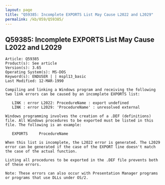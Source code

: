 ```yaml
---
layout: page
title: "Q59385: Incomplete EXPORTS List May Cause L2022 and L2029"
permalink: /kb/059/Q59385/
---
```


## Q59385: Incomplete EXPORTS List May Cause L2022 and L2029

	Article: Q59385
	Product(s): See article
	Version(s): 3.65
	Operating System(s): MS-DOS
	Keyword(s): ENDUSER | | mspl13_basic
	Last Modified: 12-MAR-1990
	
	Compiling and linking a Windows program and receiving the following
	two link errors can be caused by an incomplete EXPORTS list:
	
	   LINK : error L2022: ProcedureName : export undefined
	   LINK : error L2029: 'ProcedureName' : unresolved external
	
	Windows programming involves the creation of a .DEF (definitions)
	file. All Windows procedures to be exported must be listed in this
	file. The following is an example:
	
	   EXPORTS     ProcedureName
	
	When this list is incomplete, the L2022 error is generated. The L2029
	error can be generated if the case of the EXPORT line doesn't match
	the case of the actual function.
	
	Listing all procedures to be exported in the .DEF file prevents both
	of these errors.
	
	Note: These errors can also occur with Presentation Manager programs
	or programs that use DLLs under OS/2.
